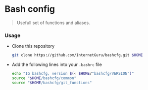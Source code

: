 # Bash config

> Usefull set of functions and aliases.

### Usage

- Clone this repository

    ```bash
    git clone https://github.com/InternetGuru/bashcfg.git $HOME
    ```

- Add the following lines into your `.bashrc` file

    ```bash
    echo "IG bashcfg, version $(< $HOME/"bashcfg/VERSION")"
    source "$HOME/bashcfg/common"
    source "$HOME/bashcfg/git_functions"
    ```
